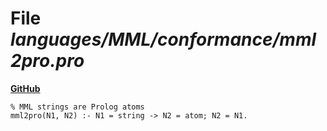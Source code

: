 # File _languages/MML/conformance/mml2pro.pro_
**[GitHub](https://github.com/softlang/yas/blob/master/languages/MML/conformance/mml2pro.pro)**
```
% MML strings are Prolog atoms
mml2pro(N1, N2) :- N1 = string -> N2 = atom; N2 = N1.

```

